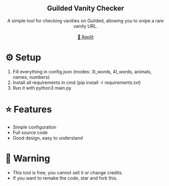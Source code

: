<div align="center">
  <h2 align="center">Guilded Vanity Checker</h2>
  <p align="center">
    A simple tool for checking vanities on Guilded, allowing you to snipe a rare vanity URL.
    <br />
    <br />
    <a href="https://replit.com/@ripzkoo/Guilded-Vanity-Checker?v=1">🤖 Replit</a>
  </p>
</div>

# ⚙️ Setup

1. Fill everything in config.json (modes: 3l_words, 4l_words, animals, names, numbers)
2. Install all requirements in cmd (pip install -r requirements.txt)
3. Run it with python3 main.py

# ⭐ Features

- Simple configuration
- Full source code
- Good design, easy to understand

# 🤡 Warning
- This tool is free, you cannot sell it or change credits.
- If you want to remake the code, star and fork this.
